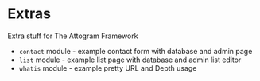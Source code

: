 Extras
===

Extra stuff for The Attogram Framework

* `contact` module - example contact form with database and admin page
* `list` module - example list page with database and admin list editor
* `whatis` module - example pretty URL and Depth usage
